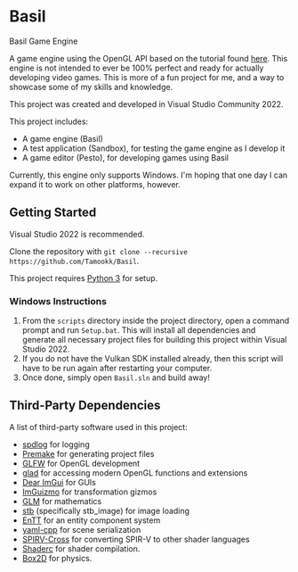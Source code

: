 # Basil
Basil Game Engine

A game engine using the OpenGL API based on the tutorial found [here](https://www.youtube.com/playlist?list=PLlrATfBNZ98dC-V-N3m0Go4deliWHPFwT). This engine is not intended to ever be 100% perfect and ready for actually developing video games. This is more of a fun project for me, and a way to showcase some of my skills and knowledge.

This project was created and developed in Visual Studio Community 2022.

This project includes:
* A game engine (Basil)
* A test application (Sandbox), for testing the game engine as I develop it
* A game editor (Pesto), for developing games using Basil

Currently, this engine only supports Windows. I'm hoping that one day I can expand it to work on other platforms, however.

## Getting Started
Visual Studio 2022 is recommended.

Clone the repository with `git clone --recursive https://github.com/Tamookk/Basil`.

This project requires [Python 3](https://www.python.org/) for setup.

### Windows Instructions
1. From the `scripts` directory inside the project directory, open a command prompt and run `Setup.bat`. This will install all dependencies and generate all necessary project files for building this project within Visual Studio 2022.
2. If you do not have the Vulkan SDK installed already, then this script will have to be run again after restarting your computer.
3. Once done, simply open `Basil.sln` and build away!

## Third-Party Dependencies
A list of third-party software used in this project:
* [spdlog](https://github.com/gabime/spdlog) for logging
* [Premake](https://github.com/premake/premake-core) for generating project files
* [GLFW](https://github.com/glfw/glfw) for OpenGL development
* [glad](https://github.com/Dav1dde/glad) for accessing modern OpenGL functions and extensions
* [Dear ImGui](https://github.com/ocornut/imgui) for GUIs
* [ImGuizmo](https://github.com/TheCherno/ImGuizmo) for transformation gizmos
* [GLM](https://github.com/g-truc/glm) for mathematics
* [stb](https://github.com/nothings/stb) (specifically stb_image) for image loading
* [EnTT](https://github.com/skypjack/entt) for an entity component system
* [yaml-cpp](https://github.com/jbeder/yaml-cpp) for scene serialization
* [SPIRV-Cross](https://github.com/KhronosGroup/SPIRV-Cross) for converting SPIR-V to other shader languages
* [Shaderc](https://github.com/google/shaderc) for shader compilation.
* [Box2D](https://github.com/erincatto/box2d) for physics.
